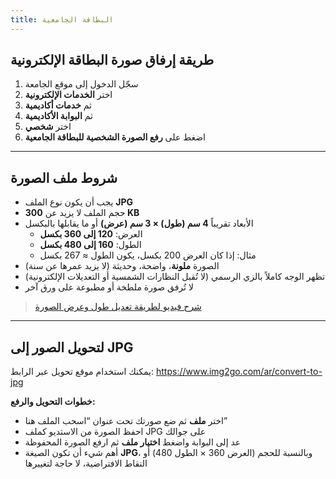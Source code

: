 ```yaml
---
title: البطاقة الجامعية
---
```


## طريقة إرفاق صورة البطاقة الإلكترونية

1. سجّل الدخول إلى موقع الجامعة
2. اختر **الخدمات الإلكترونية**
3. ثم **خدمات أكاديمية**
4. ثم **البوابة الأكاديمية**
5. اختر **شخصي**
6. اضغط على **رفع الصورة الشخصية للبطاقة الجامعية**

---

## شروط ملف الصورة

- يجب أن يكون نوع الملف **JPG**
- حجم الملف لا يزيد عن **300 KB**
- الأبعاد تقريباً **4 سم (طول) × 3 سم (عرض)** أو ما يقابلها بالبكسل
  - العرض: **120 إلى 360 بكسل**
  - الطول: **160 إلى 480 بكسل**
  - مثال: إذا كان العرض 200 بكسل، يكون الطول ≈ 267 بكسل
- الصورة **ملونة**، واضحة، وحديثة (لا يزيد عمرها عن سنة)
- تظهر الوجه كاملاً بالزي الرسمي (لا تُقبل النظارات الشمسية أو التعديلات الإلكترونية)
- لا تُرفق صورة ملطخة أو مطبوعة على ورق آخر

> [شرح فيديو لطريقة تعديل طول وعرض الصورة](https://t.me/uqucc_chat/40395)

---

## لتحويل الصور إلى JPG

يمكنك استخدام موقع تحويل عبر الرابط: <https://www.img2go.com/ar/convert-to-jpg>

**خطوات التحويل والرفع:**

- اختر **ملف** ثم ضع صورتك تحت عنوان “اسحب الملف هنا”
- احفظ الصورة من الاستديو كملف JPG على جوالك
- عد إلى البوابة واضغط **اختيار ملف** ثم ارفع الصورة المحفوظة
- أهم شيء أن تكون الصيغة **JPG**، وبالنسبة للحجم (العرض 360 × الطول 480) أو النقاط الافتراضية، لا حاجة لتغييرها
